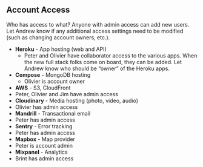 ## Account Access
Who has access to what? Anyone with admin access can add new users. Let Andrew know if any additional access settings need to be modified (such as changing account owners, etc.).

- **Heroku** - App hosting (web and API)
  - Peter and Olivier have collaborator access to the various apps. When the new full stack folks come on board, they can be added. Let Andrew know who should be “owner” of the Heroku apps.
- **Compose** - MongoDB hosting
  - Olivier is account owner
- **AWS** - S3, CloudFront
 - Peter, Olivier and Jim have admin access
- **Cloudinary** - Media hosting (photo, video, audio)
 - Olivier has admin access
- **Mandrill** - Transactional email
 - Peter has admin access
- **Sentry** - Error tracking
 - Peter has admin access
- **Mapbox** - Map provider
 - Peter is account admin
- **Mixpanel** - Analytics
 - Brint has admin access
